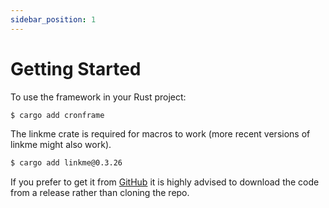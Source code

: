 ```yaml
---
sidebar_position: 1
---
```


# Getting Started

To use the framework in your Rust project:
```sh
$ cargo add cronframe
```

The linkme crate is required for macros to work (more recent versions of linkme might also work).
```sh
$ cargo add linkme@0.3.26
```

If you prefer to get it from [GitHub](https://github.com/antcim/cronframe/releases) it is highly advised to download the code from a release rather than cloning the repo.